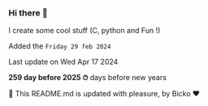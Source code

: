 ### Hi there 👋

I create some cool stuff (C, python and Fun !)

Added the `Friday 29 feb 2024`

Last update on Wed Apr 17 2024

**259 day before 2025 ⏱** days before new years

🤖 This README.md is updated with pleasure, by Bicko ❤️

